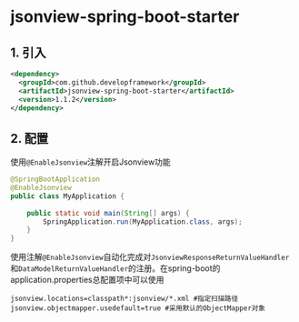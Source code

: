 # jsonview-spring-boot-starter

## 1. 引入

```xml
<dependency>
  <groupId>com.github.developframework</groupId>
  <artifactId>jsonview-spring-boot-starter</artifactId>
  <version>1.1.2</version>
</dependency>
```

## 2. 配置

使用`@EnableJsonview`注解开启Jsonview功能

```java
@SpringBootApplication
@EnableJsonview
public class MyApplication {
	
  	public static void main(String[] args) {
        SpringApplication.run(MyApplication.class, args);
    }
}
```

使用注解`@EnableJsonview`自动化完成对`JsonviewResponseReturnValueHandler`和`DataModelReturnValueHandler`的注册。在spring-boot的application.properties总配置项中可以使用

```properties
jsonview.locations=classpath*:jsonview/*.xml #指定扫描路径
jsonview.objectmapper.usedefault=true #采用默认的ObjectMapper对象
```
